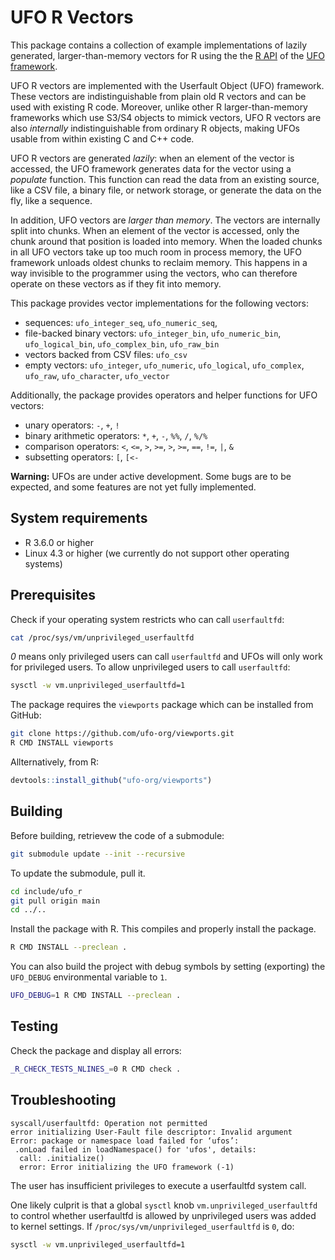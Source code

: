# UFO R Vectors

This package contains a collection of example implementations of lazily
generated, larger-than-memory vectors for R using the the [R
API](https://github.com/ufo-org/ufo-r) of the [UFO
framework](https://github.com/ufo-org/ufo-core).

UFO R vectors are implemented with the Userfault Object (UFO) framework. These
vectors are indistinguishable from plain old R vectors and can be used with
existing R code. Moreover, unlike other R larger-than-memory frameworks which
use S3/S4 objects to mimick vectors, UFO R vectors are also *internally*
indistinguishable from ordinary R objects, making UFOs usable from within
existing C and C++ code.

UFO R vectors are generated *lazily*: when an element of the vector is accessed,
the UFO framework generates data for the vector using a *populate* function.
This function can read the data from an existing source, like a CSV file, a
binary file, or network storage, or generate the data on the fly, like a
sequence. 

In addition, UFO vectors are *larger than memory*. The vectors are internally
split into chunks. When an element of the vector is accessed, only the chunk
around that position is loaded into memory. When the loaded chunks in all UFO
vectors take up too much room in process memory, the UFO framework unloads
oldest chunks to reclaim memory. This happens in a way invisible to the
programmer using the vectors, who can therefore operate on these vectors as if
they fit into memory.

This package provides vector implementations for the following vectors:

* sequences: `ufo_integer_seq`, `ufo_numeric_seq`,
* file-backed binary vectors: `ufo_integer_bin`, `ufo_numeric_bin`,
  `ufo_logical_bin`, `ufo_complex_bin`, `ufo_raw_bin` 
* vectors backed from CSV files: `ufo_csv`
* empty vectors: `ufo_integer`, `ufo_numeric`, `ufo_logical`, `ufo_complex`,
  `ufo_raw`, `ufo_character`, `ufo_vector`

Additionally, the package provides operators and helper functions for UFO
vectors: 

 * unary operators: `-`, `+`, `!`
 * binary arithmetic operators: `*`, `+`, `-`, `%%`, `/`, `%/%`
 * comparison operators: `<`, `<=`, `>`, `>=`, `>`, `>=`, `==`, `!=`, `|`, `&`
 * subsetting operators: `[`, `[<-`

**Warning:** UFOs are under active development. Some bugs are to be expected,
and some features are not yet fully implemented. 

## System requirements

- R 3.6.0 or higher
- Linux 4.3 or higher (we currently do not support other operating systems)

## Prerequisites

Check if your operating system restricts who can call `userfaultfd`:

```bash
cat /proc/sys/vm/unprivileged_userfaultfd
```

*0* means only privileged users can call `userfaultfd` and UFOs will only work
for privileged users. To allow unprivileged users to call `userfaultfd`:

```bash
sysctl -w vm.unprivileged_userfaultfd=1
```

The package requires the `viewports` package which can be installed from GitHub:

```bash
git clone https://github.com/ufo-org/viewports.git
R CMD INSTALL viewports
```

Allternatively, from R:

```R
devtools::install_github("ufo-org/viewports")
```

## Building

Before building, retrievew the code of a submodule:

```bash
git submodule update --init --recursive
```

To update the submodule, pull it.

```bash
cd include/ufo_r
git pull origin main
cd ../..
```

Install the package with R. This compiles and properly install the package.

```bash
R CMD INSTALL --preclean .
```

You can also build the project with debug symbols by setting (exporting) the
`UFO_DEBUG` environmental variable to `1`.

```bash
UFO_DEBUG=1 R CMD INSTALL --preclean .
```

## Testing

Check the package and display all errors:

```bash
_R_CHECK_TESTS_NLINES_=0 R CMD check .
```

## Troubleshooting

```
syscall/userfaultfd: Operation not permitted
error initializing User-Fault file descriptor: Invalid argument
Error: package or namespace load failed for ‘ufos’:
 .onLoad failed in loadNamespace() for 'ufos', details:
  call: .initialize()
  error: Error initializing the UFO framework (-1)
```

The user has insufficient privileges to execute a userfaultfd system call. 

One likely culprit is that a global `sysctl` knob `vm.unprivileged_userfaultfd` to
control whether userfaultfd is allowed by unprivileged users was added to kernel
settings. If `/proc/sys/vm/unprivileged_userfaultfd` is `0`, do:

```bash
sysctl -w vm.unprivileged_userfaultfd=1
```